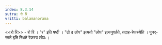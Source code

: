 ```yaml
---
index: 8.3.14
sutra: रो रि
vritti: balamanorama
---
```


<<रो रि>> - रो रि । "र" इति षष्ठी । "ढो ढ लोप" इत्यतो "लोप" इत्यनुवर्तते, तदाह-रेफस्येति । पुनर्-रमते इति स्थिते रेफस्य लोपः ।